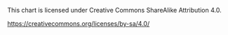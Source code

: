 This chart is licensed under Creative Commons ShareAlike Attribution 4.0.

https://creativecommons.org/licenses/by-sa/4.0/

